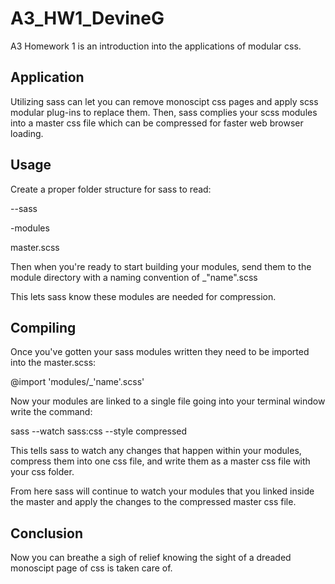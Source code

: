 # A3_HW1_DevineG

A3 Homework 1 is an introduction into the applications of modular css.

## Application

Utilizing sass can let you can remove monoscipt css pages and apply scss modular plug-ins to replace them. Then, sass complies your scss modules into a master css file which can be compressed for faster web browser loading. 

## Usage

Create a proper folder structure for sass to read:

--sass

-modules

master.scss

Then when you're ready to start building your modules, send them to the module directory with a naming convention of _"name".scss

This lets sass know these modules are needed for compression.

## Compiling

Once you've gotten your sass modules written they need to be imported into the master.scss:

@import 'modules/_'name'.scss'


Now your modules are linked to a single file going into your terminal window write the command:

sass --watch sass:css --style compressed


This tells sass to watch any changes that happen within your modules, compress them into one css file, and write them as a master css file with your css folder.

From here sass will continue to watch your modules that you linked inside the master and apply the changes to the compressed master css file. 

## Conclusion

Now you can breathe a sigh of relief knowing the sight of a dreaded monoscipt page of css is taken care of.



